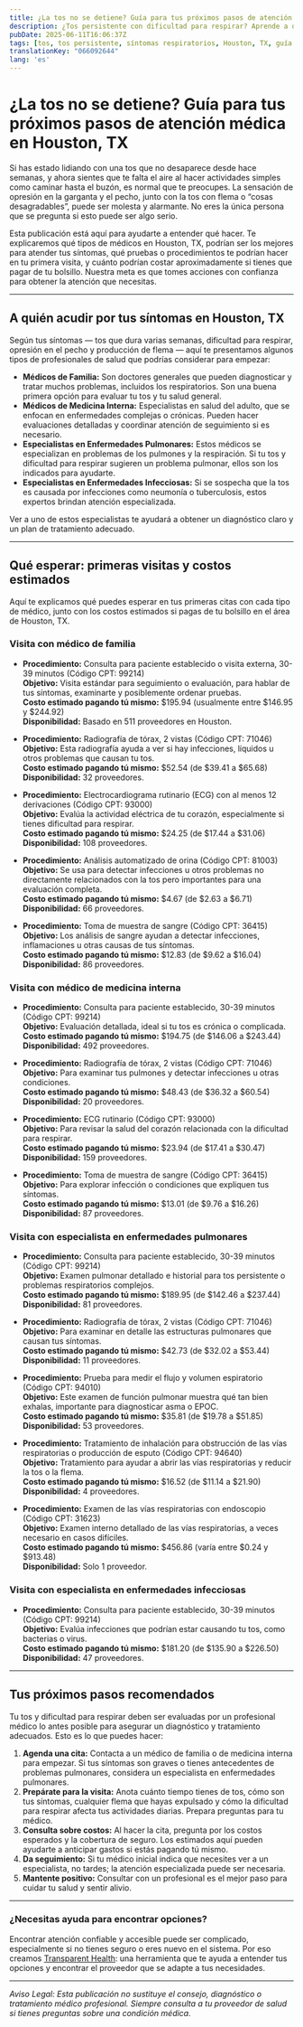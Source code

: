 ```yaml
---
title: ¿La tos no se detiene? Guía para tus próximos pasos de atención médica en Houston, TX  
description: ¿Tos persistente con dificultad para respirar? Aprende a quién acudir y cuánto podría costar en Houston, TX, para que recibas la atención que necesitas.  
pubDate: 2025-06-11T16:06:37Z
tags: [tos, tos persistente, síntomas respiratorios, Houston, TX, guía de salud, costos médicos, cuidado pulmonar]
translationKey: "066092644"
lang: 'es'
---
```


# ¿La tos no se detiene? Guía para tus próximos pasos de atención médica en Houston, TX

Si has estado lidiando con una tos que no desaparece desde hace semanas, y ahora sientes que te falta el aire al hacer actividades simples como caminar hasta el buzón, es normal que te preocupes. La sensación de opresión en la garganta y el pecho, junto con la tos con flema o “cosas desagradables”, puede ser molesta y alarmante. No eres la única persona que se pregunta si esto puede ser algo serio.

Esta publicación está aquí para ayudarte a entender qué hacer. Te explicaremos qué tipos de médicos en Houston, TX, podrían ser los mejores para atender tus síntomas, qué pruebas o procedimientos te podrían hacer en tu primera visita, y cuánto podrían costar aproximadamente si tienes que pagar de tu bolsillo. Nuestra meta es que tomes acciones con confianza para obtener la atención que necesitas.

---

## A quién acudir por tus síntomas en Houston, TX

Según tus síntomas — tos que dura varias semanas, dificultad para respirar, opresión en el pecho y producción de flema — aquí te presentamos algunos tipos de profesionales de salud que podrías considerar para empezar:

- **Médicos de Familia:** Son doctores generales que pueden diagnosticar y tratar muchos problemas, incluidos los respiratorios. Son una buena primera opción para evaluar tu tos y tu salud general.  
- **Médicos de Medicina Interna:** Especialistas en salud del adulto, que se enfocan en enfermedades complejas o crónicas. Pueden hacer evaluaciones detalladas y coordinar atención de seguimiento si es necesario.  
- **Especialistas en Enfermedades Pulmonares:** Estos médicos se especializan en problemas de los pulmones y la respiración. Si tu tos y dificultad para respirar sugieren un problema pulmonar, ellos son los indicados para ayudarte.  
- **Especialistas en Enfermedades Infecciosas:** Si se sospecha que la tos es causada por infecciones como neumonía o tuberculosis, estos expertos brindan atención especializada.

Ver a uno de estos especialistas te ayudará a obtener un diagnóstico claro y un plan de tratamiento adecuado.

---

## Qué esperar: primeras visitas y costos estimados

Aquí te explicamos qué puedes esperar en tus primeras citas con cada tipo de médico, junto con los costos estimados si pagas de tu bolsillo en el área de Houston, TX.

### Visita con médico de familia

- **Procedimiento:** Consulta para paciente establecido o visita externa, 30-39 minutos (Código CPT: 99214)  
  **Objetivo:** Visita estándar para seguimiento o evaluación, para hablar de tus síntomas, examinarte y posiblemente ordenar pruebas.  
  **Costo estimado pagando tú mismo:** $195.94 (usualmente entre $146.95 y $244.92)  
  **Disponibilidad:** Basado en 511 proveedores en Houston.

- **Procedimiento:** Radiografía de tórax, 2 vistas (Código CPT: 71046)  
  **Objetivo:** Esta radiografía ayuda a ver si hay infecciones, líquidos u otros problemas que causan tu tos.  
  **Costo estimado pagando tú mismo:** $52.54 (de $39.41 a $65.68)  
  **Disponibilidad:** 32 proveedores.

- **Procedimiento:** Electrocardiograma rutinario (ECG) con al menos 12 derivaciones (Código CPT: 93000)  
  **Objetivo:** Evalúa la actividad eléctrica de tu corazón, especialmente si tienes dificultad para respirar.  
  **Costo estimado pagando tú mismo:** $24.25 (de $17.44 a $31.06)  
  **Disponibilidad:** 108 proveedores.

- **Procedimiento:** Análisis automatizado de orina (Código CPT: 81003)  
  **Objetivo:** Se usa para detectar infecciones u otros problemas no directamente relacionados con la tos pero importantes para una evaluación completa.  
  **Costo estimado pagando tú mismo:** $4.67 (de $2.63 a $6.71)  
  **Disponibilidad:** 66 proveedores.

- **Procedimiento:** Toma de muestra de sangre (Código CPT: 36415)  
  **Objetivo:** Los análisis de sangre ayudan a detectar infecciones, inflamaciones u otras causas de tus síntomas.  
  **Costo estimado pagando tú mismo:** $12.83 (de $9.62 a $16.04)  
  **Disponibilidad:** 86 proveedores.

### Visita con médico de medicina interna

- **Procedimiento:** Consulta para paciente establecido, 30-39 minutos (Código CPT: 99214)  
  **Objetivo:** Evaluación detallada, ideal si tu tos es crónica o complicada.  
  **Costo estimado pagando tú mismo:** $194.75 (de $146.06 a $243.44)  
  **Disponibilidad:** 492 proveedores.

- **Procedimiento:** Radiografía de tórax, 2 vistas (Código CPT: 71046)  
  **Objetivo:** Para examinar tus pulmones y detectar infecciones u otras condiciones.  
  **Costo estimado pagando tú mismo:** $48.43 (de $36.32 a $60.54)  
  **Disponibilidad:** 20 proveedores.

- **Procedimiento:** ECG rutinario (Código CPT: 93000)  
  **Objetivo:** Para revisar la salud del corazón relacionada con la dificultad para respirar.  
  **Costo estimado pagando tú mismo:** $23.94 (de $17.41 a $30.47)  
  **Disponibilidad:** 159 proveedores.

- **Procedimiento:** Toma de muestra de sangre (Código CPT: 36415)  
  **Objetivo:** Para explorar infección o condiciones que expliquen tus síntomas.  
  **Costo estimado pagando tú mismo:** $13.01 (de $9.76 a $16.26)  
  **Disponibilidad:** 87 proveedores.

### Visita con especialista en enfermedades pulmonares

- **Procedimiento:** Consulta para paciente establecido, 30-39 minutos (Código CPT: 99214)  
  **Objetivo:** Examen pulmonar detallado e historial para tos persistente o problemas respiratorios complejos.  
  **Costo estimado pagando tú mismo:** $189.95 (de $142.46 a $237.44)  
  **Disponibilidad:** 81 proveedores.

- **Procedimiento:** Radiografía de tórax, 2 vistas (Código CPT: 71046)  
  **Objetivo:** Para examinar en detalle las estructuras pulmonares que causan tus síntomas.  
  **Costo estimado pagando tú mismo:** $42.73 (de $32.02 a $53.44)  
  **Disponibilidad:** 11 proveedores.

- **Procedimiento:** Prueba para medir el flujo y volumen espiratorio (Código CPT: 94010)  
  **Objetivo:** Este examen de función pulmonar muestra qué tan bien exhalas, importante para diagnosticar asma o EPOC.  
  **Costo estimado pagando tú mismo:** $35.81 (de $19.78 a $51.85)  
  **Disponibilidad:** 53 proveedores.

- **Procedimiento:** Tratamiento de inhalación para obstrucción de las vías respiratorias o producción de esputo (Código CPT: 94640)  
  **Objetivo:** Tratamiento para ayudar a abrir las vías respiratorias y reducir la tos o la flema.  
  **Costo estimado pagando tú mismo:** $16.52 (de $11.14 a $21.90)  
  **Disponibilidad:** 4 proveedores.

- **Procedimiento:** Examen de las vías respiratorias con endoscopio (Código CPT: 31623)  
  **Objetivo:** Examen interno detallado de las vías respiratorias, a veces necesario en casos difíciles.  
  **Costo estimado pagando tú mismo:** $456.86 (varía entre $0.24 y $913.48)  
  **Disponibilidad:** Solo 1 proveedor.

### Visita con especialista en enfermedades infecciosas

- **Procedimiento:** Consulta para paciente establecido, 30-39 minutos (Código CPT: 99214)  
  **Objetivo:** Evalúa infecciones que podrían estar causando tu tos, como bacterias o virus.  
  **Costo estimado pagando tú mismo:** $181.20 (de $135.90 a $226.50)  
  **Disponibilidad:** 47 proveedores.

---

## Tus próximos pasos recomendados

Tu tos y dificultad para respirar deben ser evaluadas por un profesional médico lo antes posible para asegurar un diagnóstico y tratamiento adecuados. Esto es lo que puedes hacer:

1. **Agenda una cita:** Contacta a un médico de familia o de medicina interna para empezar. Si tus síntomas son graves o tienes antecedentes de problemas pulmonares, considera un especialista en enfermedades pulmonares.  
2. **Prepárate para la visita:** Anota cuánto tiempo tienes de tos, cómo son tus síntomas, cualquier flema que hayas expulsado y cómo la dificultad para respirar afecta tus actividades diarias. Prepara preguntas para tu médico.  
3. **Consulta sobre costos:** Al hacer la cita, pregunta por los costos esperados y la cobertura de seguro. Los estimados aquí pueden ayudarte a anticipar gastos si estás pagando tú mismo.  
4. **Da seguimiento:** Si tu médico inicial indica que necesites ver a un especialista, no tardes; la atención especializada puede ser necesaria.  
5. **Mantente positivo:** Consultar con un profesional es el mejor paso para cuidar tu salud y sentir alivio.

---

### ¿Necesitas ayuda para encontrar opciones?

Encontrar atención confiable y accesible puede ser complicado, especialmente si no tienes seguro o eres nuevo en el sistema. Por eso creamos [Transparent Health](https://transparenthealth.ai): una herramienta que te ayuda a entender tus opciones y encontrar el proveedor que se adapte a tus necesidades.

---

*Aviso Legal: Esta publicación no sustituye el consejo, diagnóstico o tratamiento médico profesional. Siempre consulta a tu proveedor de salud si tienes preguntas sobre una condición médica.*